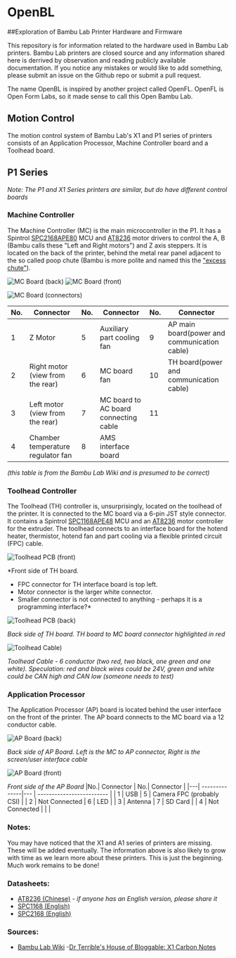# OpenBL
##Exploration of Bambu Lab Printer Hardware and Firmware

This repository is for information related to the hardware used in Bambu Lab printers. Bambu Lab printers are closed source and any information shared here is derrived by observation and reading publicly available documentation. If you notice any mistakes or would like to add something, please submit an issue on the Github repo or submit a pull request.

The name OpenBL is inspired by another project called OpenFL. OpenFL is Open Form Labs, so it made sense to call this Open Bambu Lab.

## Motion Control

The motion control system of Bambu Lab's X1 and P1 series of printers consists of an Application Processor, Machine Controller board and a Toolhead board.

## P1 Series
*Note: The P1 and X1 Series printers are similar, but do have different control boards*

### Machine Controller

The Machine Controller (MC) is the main microcontroller in the P1. It has a Spintrol [SPC2168APE80](docs/Spintrol_SPC2168_Datasheet_Rev11.pdf) MCU and [AT8236](docs/AT8236_Datasheet.pdf) motor drivers to control the A, B (Bambu calls these "Left and Right motors") and Z axis steppers. It is located on the back of the printer, behind the metal rear panel adjacent to the so called poop chute (Bambu is more polite and named this the ["excess chute"](https://wiki.bambulab.com/en/p1/maintenance/excess-chute)).

![MC Board (back)](/images/P1_MachineControlPCB_01.png)
![MC Board (front)](/images/P1_MachineControlPCB_04.png)

![MC Board (connectors)](/images/P1_MachineControlPCB_02.png)

|No.| Connector                       | No.| Connector                          | No.| Connector                               |
|---| ------------------------------------ |--- | --------------------------------------- |--- | -------------------------------------------- |
| 1 | Z Motor                              | 5  | Auxiliary part cooling fan              | 9  | AP main board(power and communication cable) |
| 2 | Right motor (view from the rear)     | 6  | MC board fan                            | 10 | TH board(power and communication cable)      |
| 3 | Left motor (view from the rear)      | 7  | MC board to AC board connecting cable   | 11 |                                              |
| 4 | Chamber temperature regulator fan    | 8  | AMS interface board 	                  |    |                                              |

*(this table is from the Bambu Lab Wiki and is presumed to be correct)*

### Toolhead Controller

The Toolhead (TH) controller is, unsurprisingly, located on the toolhead of the printer. It is connected to the MC board via a 6-pin JST style connector. It contains a Spintrol [SPC1168APE48](docs/Spintrol_SPC1168_Datasheet_Rev13.pdf) MCU and an [AT8236](docs/AT8236_Datasheet.pdf) motor controller for the extruder. The toolhead connects to an interface board for the hotend heater, thermistor, hotend fan and part cooling via a flexible printed circuit (FPC) cable.



![Toolhead PCB (front)](images/P1_ToolheadPCB_01.png)

*Front side of TH board. 
- FPC connector for TH interface board is top left. 
- Motor connector is the larger white connector. 
- Smaller connector is not connected to anything - perhaps it is a programming interface?*


![Toolhead PCB (back)](images/P1_ToolheadPCB_02.jpg)

*Back side of TH board. TH board to MC board connector highlighted in red*

![Toolhead Cable)](images/P1_ToolheadCable_01.jpg)

*Toolhead Cable - 6 conductor (two red, two black, one green and one white). 
Speculation: red and black wires could be 24V, green and white could be CAN high and CAN low (someone needs to test)*

### Application Processor

The Application Processor (AP) board is located behind the user interface on the front of the printer. The AP board connects to the MC board via a 12 conductor cable.

![AP Board (back)](images/P1_APboard_back_01.jpg)

*Back side of AP Board. Left is the MC to AP connector, Right is the screen/user interface cable*

![AP Board (front)](images/P1_APboard_front_01.jpg)

*Front side of the AP Board*
|No.| Connector     | No.| Connector                 |
|---| --------------|--- | ------------------------- |
| 1 | USB           | 5  | Camera FPC (probably CSI) |
| 2 | Not Connected | 6  | LED                       |
| 3 | Antenna       | 7  | SD Card                   |
| 4 | Not Connected |    |                           | 


### Notes:
You may have noticed that the X1 and A1 series of printers are missing. These will be added eventually. The information above is also likely to grow with time as we learn more about these printers. This is just the beginning. Much work remains to be done!

### Datasheets:
- [AT8236 (Chinese)](docs/AT8236_Datasheet.pdf) - *if anyone has an English version, please share it*
- [SPC1168 (English)](docs/Spintrol_SPC1168_Datasheet_Rev13.pdf)
- [SPC2168 (English)](docs/Spintrol_SPC2168_Datasheet_Rev11.pdf)



### Sources:
- [Bambu Lab Wiki](https://wiki.bambulab.com/)
-[Dr Terrible's House of Bloggable: X1 Carbon Notes](https://charliex2.wordpress.com/2023/01/07/bambu-x1-carbon-notes/)
